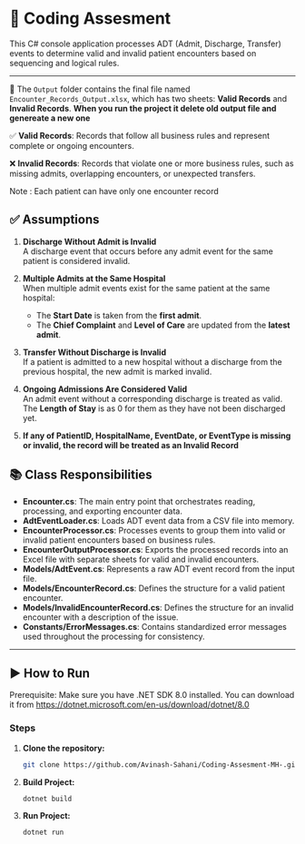# 🏥 Coding Assesment

This C# console application processes ADT (Admit, Discharge, Transfer) events to determine valid and invalid patient encounters based on sequencing and logical rules.

---
📂 The `Output` folder contains the final file named `Encounter_Records_Output.xlsx`, which has two sheets: **Valid Records** and **Invalid Records**.
**When you run the project it delete old output file and genereate a new one**

✅ **Valid Records**: Records that follow all business rules and represent complete or ongoing encounters.

❌ **Invalid Records**: Records that violate one or more business rules, such as missing admits, overlapping encounters, or unexpected transfers.

Note : Each patient can have only one encounter record
## ✅ Assumptions

1. **Discharge Without Admit is Invalid**  
   A discharge event that occurs before any admit event for the same patient is considered invalid.

2. **Multiple Admits at the Same Hospital**  
   When multiple admit events exist for the same patient at the same hospital:
    - The **Start Date** is taken from the **first admit**.
    - The **Chief Complaint** and **Level of Care** are updated from the **latest admit**.

3. **Transfer Without Discharge is Invalid**  
   If a patient is admitted to a new hospital without a discharge from the previous hospital, the new admit is marked invalid.

4. **Ongoing Admissions Are Considered Valid**  
   An admit event without a corresponding discharge is treated as valid. The **Length of Stay** is as 0 for them as they have not been discharged yet.
5. **If any of **PatientID**, **HospitalName**, **EventDate**, or **EventType** is missing or invalid, the record will be treated as an **Invalid Record****


## 📚 Class Responsibilities

- **Encounter.cs**: The main entry point that orchestrates reading, processing, and exporting encounter data.
- **AdtEventLoader.cs**: Loads ADT event data from a CSV file into memory.
- **EncounterProcessor.cs**: Processes events to group them into valid or invalid patient encounters based on business rules.
- **EncounterOutputProcessor.cs**: Exports the processed records into an Excel file with separate sheets for valid and invalid encounters.
- **Models/AdtEvent.cs**: Represents a raw ADT event record from the input file.
- **Models/EncounterRecord.cs**: Defines the structure for a valid patient encounter.
- **Models/InvalidEncounterRecord.cs**: Defines the structure for an invalid encounter with a description of the issue.
- **Constants/ErrorMessages.cs**: Contains standardized error messages used throughout the processing for consistency.

---

## ▶️ How to Run
Prerequisite: Make sure you have .NET SDK 8.0 installed.
You can download it from https://dotnet.microsoft.com/en-us/download/dotnet/8.0

### Steps

1. **Clone the repository:**

   ```bash
   git clone https://github.com/Avinash-Sahani/Coding-Assesment-MH-.git
   

2. **Build Project:**
   ```bash
   dotnet build

3. **Run Project:**
   ```bash
   dotnet run